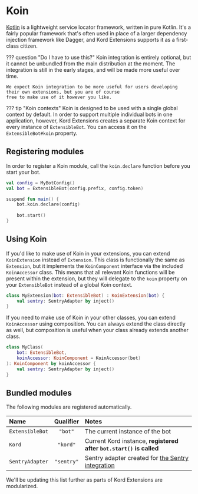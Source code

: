 # Koin

[Kotlin](https://insert-koin.io/) is a lightweight service locator framework, written in pure Kotlin. It's a
fairly popular framework that's often used in place of a larger dependency injection framework like Dagger, and 
Kord Extensions supports it as a first-class citizen.

??? question "Do I have to use this?"
    Koin integration is entirely optional, but it cannot be unbundled from the main distribution at the moment. The
    integration is still in the early stages, and will be made more useful over time.

    We expect Koin integration to be more useful for users developing their own extensions, but you are of course
    free to make use of it however you like.

??? tip "Koin contexts"
    Koin is designed to be used with a single global context by default. In order to support multiple individual bots
    in one application, however, Kord Extensions creates a separate Koin context for every instance of `ExtensibleBot`.
    You can access it on the `ExtensibleBot#koin` property.

## Registering modules

In order to register a Koin module, call the `koin.declare` function before you start your bot.

```kotlin
val config = MyBotConfig()
val bot = ExtensibleBot(config.prefix, config.token)

suspend fun main() {
    bot.koin.declare(config)
    
    bot.start()
}
```

## Using Koin

If you'd like to make use of Koin in your extensions, you can extend `KoinExtension` instead of `Extension`. This
class is functionally the same as `Extension`, but it implements the `KoinComponent` interface via the included
`KoinAccessor` class. This means that all relevant Koin functions will be present within the extension, but they
will delegate to the `koin` property on your `ExtensibleBot` instead of a global Koin context.

```kotlin
class MyExtension(bot: ExtensibleBot) : KoinExtension(bot) {
    val sentry: SentryAdapter by inject()
}
```

If you need to make use of Koin in your other classes, you can extend `KoinAccessor` using composition. You can
always extend the class directly as well, but composition is useful when your class already extends another class.

```kotlin
class MyClass(
    bot: ExtensibleBot,
    koinAccessor: KoinComponent = KoinAccessor(bot)
): KoinComponent by koinAccessor {
    val sentry: SentryAdapter by inject()
}
```

## Bundled modules

The following modules are registered automatically.

Name            | Qualifier  | Notes
:-------------- | :--------: | :----
`ExtensibleBot` | `"bot"`    | The current instance of the bot
`Kord`          | `"kord"`   | Current Kord instance, **registered after `bot.start()` is called**
`SentryAdapter` | `"sentry"` | Sentry adapter created for [the Sentry integration](/integrations/sentry.md)

We'll be updating this list further as parts of Kord Extensions are modularized.
